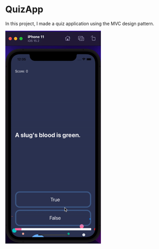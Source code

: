 # QuizApp 

In this project, I made a quiz application using the MVC design pattern.

<img src = "QuizApp.gif" weight = 300 height = 666 >
